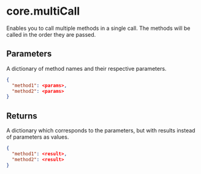 # core.multiCall

Enables you to call multiple methods in a single call. The methods will be called in the order they are passed.

## Parameters

A dictionary of method names and their respective parameters.

```JSON
{
  "method1": <params>,
  "method2": <params>
}
```

## Returns

A dictionary which corresponds to the parameters, but with results instead of parameters as values.

```JSON
{
  "method1": <result>,
  "method2": <result>
}
```